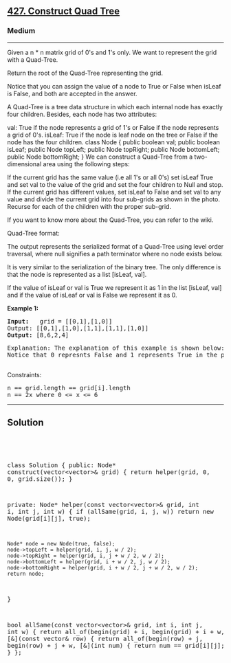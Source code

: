 
<h2><a href="https://leetcode.com/problems/sum-of-even-numbers-after-queries/">427. Construct Quad Tree</a></h2>
<h3>Medium</h3>
<hr>
<div><p>
Given a n * n matrix grid of 0's and 1's only. We want to represent the grid with a Quad-Tree.

Return the root of the Quad-Tree representing the grid.

Notice that you can assign the value of a node to True or False when isLeaf is False, and both are accepted in the answer.

A Quad-Tree is a tree data structure in which each internal node has exactly four children. Besides, each node has two attributes:

val: True if the node represents a grid of 1's or False if the node represents a grid of 0's.
isLeaf: True if the node is leaf node on the tree or False if the node has the four children.
class Node {
    public boolean val;
    public boolean isLeaf;
    public Node topLeft;
    public Node topRight;
    public Node bottomLeft;
    public Node bottomRight;
}
We can construct a Quad-Tree from a two-dimensional area using the following steps:

If the current grid has the same value (i.e all 1's or all 0's) set isLeaf True and set val to the value of the grid and set the four children to Null and stop.
If the current grid has different values, set isLeaf to False and set val to any value and divide the current grid into four sub-grids as shown in the photo.
Recurse for each of the children with the proper sub-grid.

If you want to know more about the Quad-Tree, you can refer to the wiki.

Quad-Tree format:

The output represents the serialized format of a Quad-Tree using level order traversal, where null signifies a path terminator where no node exists below.

It is very similar to the serialization of the binary tree. The only difference is that the node is represented as a list [isLeaf, val].

If the value of isLeaf or val is True we represent it as 1 in the list [isLeaf, val] and if the value of isLeaf or val is False we represent it as 0.
</p>


<p><strong>Example 1:</strong></p>
<pre><strong>Input:</strong>   grid = [[0,1],[1,0]]
Output: [[0,1],[1,0],[1,1],[1,1],[1,0]]
<strong>Output:</strong> [8,6,2,4]
</pre>
<pre>
Explanation: The explanation of this example is shown below:
Notice that 0 represnts False and 1 represents True in the photo representing the Quad-Tree.
  </pre>
 

Constraints:
<pre>
n == grid.length == grid[i].length
n == 2x where 0 <= x <= 6
</pre>
<hr>
 <h2><strong><b>Solution</b></strong></h2>
 <br>
 <pre>
    
class Solution {
 public:
  Node* construct(vector<vector<int>>& grid) {
    return helper(grid, 0, 0, grid.size());
  }

 private:
  Node* helper(const vector<vector<int>>& grid, int i, int j, int w) {
    if (allSame(grid, i, j, w))
      return new Node(grid[i][j], true);

    Node* node = new Node(true, false);
    node->topLeft = helper(grid, i, j, w / 2);
    node->topRight = helper(grid, i, j + w / 2, w / 2);
    node->bottomLeft = helper(grid, i + w / 2, j, w / 2);
    node->bottomRight = helper(grid, i + w / 2, j + w / 2, w / 2);
    return node;
  }

  bool allSame(const vector<vector<int>>& grid, int i, int j, int w) {
    return all_of(begin(grid) + i, begin(grid) + i + w,
                  [&](const vector<int>& row) {
      return all_of(begin(row) + j, begin(row) + j + w,
                    [&](int num) { return num == grid[i][j]; });
    });
  }
};
 </pre>

